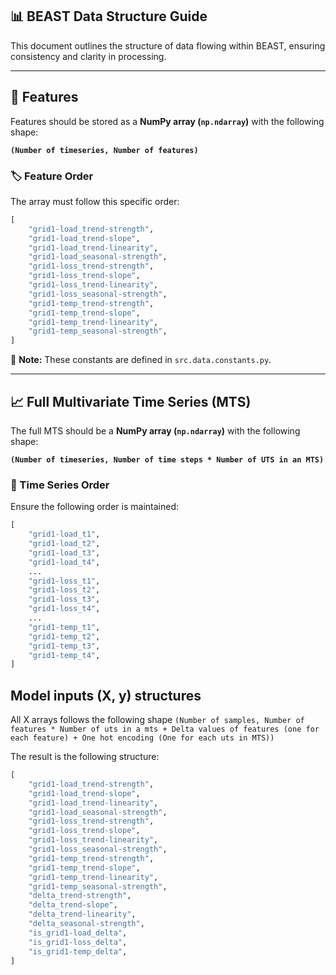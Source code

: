 ## 📊 BEAST Data Structure Guide

This document outlines the structure of data flowing within BEAST, ensuring consistency and clarity in processing.

---

## 🔹 Features
Features should be stored as a **NumPy array (`np.ndarray`)** with the following shape:

**`(Number of timeseries, Number of features)`**

### 🏷️ Feature Order
The array must follow this specific order:
```python
[
    "grid1-load_trend-strength",
    "grid1-load_trend-slope",
    "grid1-load_trend-linearity",
    "grid1-load_seasonal-strength",
    "grid1-loss_trend-strength",
    "grid1-loss_trend-slope",
    "grid1-loss_trend-linearity",
    "grid1-loss_seasonal-strength",
    "grid1-temp_trend-strength",
    "grid1-temp_trend-slope",
    "grid1-temp_trend-linearity",
    "grid1-temp_seasonal-strength",
]
```
📌 **Note:** These constants are defined in `src.data.constants.py`.

---

## 📈 Full Multivariate Time Series (MTS)
The full MTS should be a **NumPy array (`np.ndarray`)** with the following shape:

**`(Number of timeseries, Number of time steps * Number of UTS in an MTS)`**

### 📌 Time Series Order
Ensure the following order is maintained:
```python
[
    "grid1-load_t1",
    "grid1-load_t2",
    "grid1-load_t3",
    "grid1-load_t4",
    ...
    "grid1-loss_t1",
    "grid1-loss_t2",
    "grid1-loss_t3",
    "grid1-loss_t4",
    ...
    "grid1-temp_t1",
    "grid1-temp_t2",
    "grid1-temp_t3",
    "grid1-temp_t4",
]
```

## Model inputs (X, y) structures
All X arrays follows the following shape `(Number of samples, Number of features * Number of uts in a mts + Delta values of features (one for each feature) + One hot encoding (One for each uts in MTS))`

The result is the following structure:
```python
[
    "grid1-load_trend-strength",
    "grid1-load_trend-slope",
    "grid1-load_trend-linearity",
    "grid1-load_seasonal-strength",
    "grid1-loss_trend-strength",
    "grid1-loss_trend-slope",
    "grid1-loss_trend-linearity",
    "grid1-loss_seasonal-strength",
    "grid1-temp_trend-strength",
    "grid1-temp_trend-slope",
    "grid1-temp_trend-linearity",
    "grid1-temp_seasonal-strength",
    "delta_trend-strength",
    "delta_trend-slope",
    "delta_trend-linearity",
    "delta_seasonal-strength",
    "is_grid1-load_delta",
    "is_grid1-loss_delta",
    "is_grid1-temp_delta",
]
```

